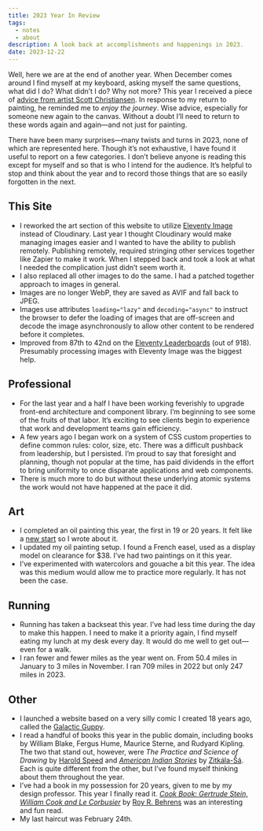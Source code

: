 ```yaml
---
title: 2023 Year In Review
tags:
  - notes
  - about
description: A look back at accomplishments and happenings in 2023.
date: 2023-12-22
---
```

Well, here we are at the end of another year. When December comes around I find myself at my keyboard, asking myself the same questions, what did I do? What didn’t I do? Why not more? This year I received a piece of [advice from artist Scott Christiansen](/notes/2023/a-new-start-with-old-paint/). In response to my return to painting, he reminded me to *enjoy the journey*. Wise advice, especially for someone new again to the canvas. Without a doubt I’ll need to return to these words again and again—and not just for painting. 

There have been many surprises—many twists and turns in 2023, none of which are represented here. Though it’s not exhaustive, I have found it useful to report on a few categories. I don’t believe anyone is reading this except for myself and so that is who I intend for the audience. It’s helpful to stop and think about the year and to record those things that are so easily forgotten in the next.
## This Site
- I reworked the art section of this website to utilize [Eleventy Image](https://www.11ty.dev/docs/plugins/image/) instead of Cloudinary. Last year I thought Cloudinary would make managing images easier and I wanted to have the ability to publish remotely. Publishing remotely, required stringing other services together like Zapier to make it work. When I stepped back and took a look at what I needed the complication just didn’t seem worth it. 
- I also replaced all other images to do the same. I had a patched together approach to images in general.
- Images are no longer WebP, they are saved as AVIF and fall back to JPEG.
- Images use attributes `loading="lazy"` and `decoding="async"` to instruct the browser to defer the loading of images that are off-screen and decode the image asynchronously to allow other content to be rendered before it completes. 
- Improved from 87th to 42nd on the [Eleventy Leaderboards](https://www.11ty.dev/speedlify/joshcrain-io/) (out of 918). Presumably processing images with Eleventy Image was the biggest help.
## Professional
- For the last year and a half I have been working feverishly to upgrade front-end architecture and component library. I’m beginning to see some of the fruits of that labor. It’s exciting to see clients begin to experience that work and development teams gain efficiency.
- A few years ago I began work on a system of CSS custom properties to define common rules: color, size, etc. There was a difficult pushback from leadership, but I persisted. I’m proud to say that foresight and planning, though not popular at the time, has paid dividends in the effort to bring uniformity to once disparate applications and web components.
- There is much more to do but without these underlying atomic systems the work would not have happened at the pace it did.
## Art
- I completed an oil painting this year, the first in 19 or 20 years. It felt like a [new start](/notes/2023/a-new-start-with-old-paint/) so I wrote about it.  
- I updated my oil painting setup. I found a French easel, used as a display model on clearance for $38. I’ve had two paintings on it this year. 
- I’ve experimented with watercolors and gouache a bit this year. The idea was this medium would allow me to practice more regularly. It has not been the case.
## Running
- Running has taken a backseat this year. I’ve had less time during the day to make this happen. I need to make it a priority again, I find myself eating my lunch at my desk every day. It would do me well to get out—even for a walk.
- I ran fewer and fewer miles as the year went on. From 50.4 miles in January to 3 miles in November. I ran 709 miles in 2022 but only 247 miles in 2023. 
## Other
- I launched a website based on a very silly comic I created 18 years ago, called the [Galactic Guppy](https://galacticguppy.net/). 
- I read a handful of books this year in the public domain, including books by William Blake, Fergus Hume, Maurice Sterne, and Rudyard Kipling. The two that stand out, however, were *The Practice and Science of Drawing* by [Harold Speed](https://en.wikipedia.org/wiki/Harold_Speed) and *[American Indian Stories](https://en.wikipedia.org/wiki/American_Indian_Stories)* by [Zitkála-Šá](https://en.wikipedia.org/wiki/Zitkala-Sa). Each is quite different from the other, but I’ve found myself thinking about them throughout the year.
- I’ve had a book in my possession for 20 years, given to me by my design professor. This year I finally read it. *[Cook Book: Gertrude Stein, William Cook and Le Corbusier](https://a.co/d/5whwSbh)* by [Roy R. Behrens](https://www.amazon.com/Roy-R-Behrens/e/B001HOGQD8/ref=dp_byline_cont_book_1) was an interesting and fun read.
- My last haircut was February 24th. 



